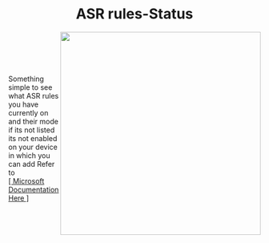 
<h1 align ="center"> ASR rules-Status</h1>
<img align="right" width="400" height="405" src="https://i.imgur.com/IVuoeik.png)">
<br />
<br />
<br />
<br />
<br />
Something simple to see what ASR rules you have currently on and their mode if its not listed its not enabled on your device in which you can add Refer to
<br />
<a href="https://learn.microsoft.com/en-us/microsoft-365/security/defender-endpoint/attack-surface-reduction-rules-reference?view=o365-worldwide#block-javascript-or-vbscript-from-launching-downloaded-executable-content" target="_blank">[ Microsoft Documentation Here ]</a>
